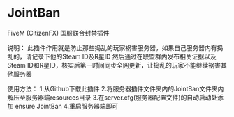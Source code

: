 # JointBan
FiveM (CitizenFX) 国服联合封禁插件

说明：
此插件作用就是防止那些捣乱的玩家祸害服务器，如果自己服务器内有捣乱的，请记录下他的Steam ID及R星ID 然后通过在联盟群内发布相关证据以及Steam ID和R星ID，核实后第一时间同步全网更新，让捣乱的玩家不能继续祸害其他服务器

使用方法：
1.从Github下载此插件
2.将服务器插件文件夹内的JointBan文件夹内解压至服务器端resources目录
3.在server.cfg(服务器配置文件)的自动启动处添加 ensure JointBan
4.重启服务器端即可
